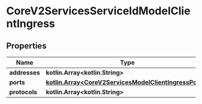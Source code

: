 
# CoreV2ServicesServiceIdModelClientIngress

## Properties
Name | Type | Description | Notes
------------ | ------------- | ------------- | -------------
**addresses** | **kotlin.Array&lt;kotlin.String&gt;** |  | 
**ports** | [**kotlin.Array&lt;CoreV2ServicesModelClientIngressPorts&gt;**](CoreV2ServicesModelClientIngressPorts.md) |  | 
**protocols** | **kotlin.Array&lt;kotlin.String&gt;** |  | 




